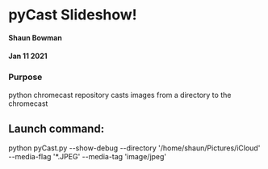 # pyCast Slideshow!
#### Shaun Bowman
#### Jan 11 2021
### Purpose
python chromecast repository
casts images from a directory to the chromecast

## Launch command:
python pyCast.py --show-debug --directory '/home/shaun/Pictures/iCloud' --media-flag '*.JPEG' --media-tag 'image/jpeg'
